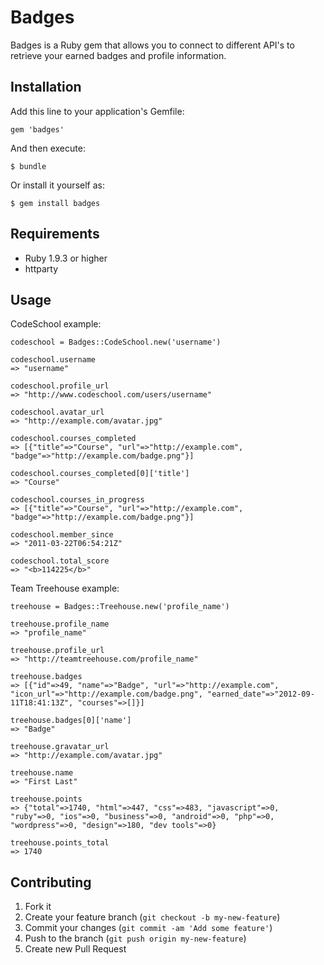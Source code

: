 # Badges

Badges is a Ruby gem that allows you to connect to different API's to retrieve your earned badges and profile information.

## Installation

Add this line to your application's Gemfile:

    gem 'badges'

And then execute:

    $ bundle

Or install it yourself as:

    $ gem install badges

## Requirements

* Ruby 1.9.3 or higher
* httparty

## Usage

CodeSchool example:

    codeschool = Badges::CodeSchool.new('username')
    
    codeschool.username
    => "username"
    
    codeschool.profile_url
    => "http://www.codeschool.com/users/username"
    
    codeschool.avatar_url
    => "http://example.com/avatar.jpg"
    
    codeschool.courses_completed
    => [{"title"=>"Course", "url"=>"http://example.com", "badge"=>"http://example.com/badge.png"}]
    
    codeschool.courses_completed[0]['title']
    => "Course"
    
    codeschool.courses_in_progress
    => [{"title"=>"Course", "url"=>"http://example.com", "badge"=>"http://example.com/badge.png"}]
    
    codeschool.member_since
    => "2011-03-22T06:54:21Z"
    
    codeschool.total_score
    => "<b>114225</b>"
    
Team Treehouse example:

    treehouse = Badges::Treehouse.new('profile_name')
    
    treehouse.profile_name
    => "profile_name"
    
    treehouse.profile_url
    => "http://teamtreehouse.com/profile_name"
    
    treehouse.badges
    => [{"id"=>49, "name"=>"Badge", "url"=>"http://example.com", "icon_url"=>"http://example.com/badge.png", "earned_date"=>"2012-09-11T18:41:13Z", "courses"=>[]}]

    treehouse.badges[0]['name']
    => "Badge"
    
    treehouse.gravatar_url
    => "http://example.com/avatar.jpg"
    
    treehouse.name
    => "First Last"
    
    treehouse.points
    => {"total"=>1740, "html"=>447, "css"=>483, "javascript"=>0, "ruby"=>0, "ios"=>0, "business"=>0, "android"=>0, "php"=>0, "wordpress"=>0, "design"=>180, "dev tools"=>0}
    
    treehouse.points_total
    => 1740

## Contributing

1. Fork it
2. Create your feature branch (`git checkout -b my-new-feature`)
3. Commit your changes (`git commit -am 'Add some feature'`)
4. Push to the branch (`git push origin my-new-feature`)
5. Create new Pull Request
